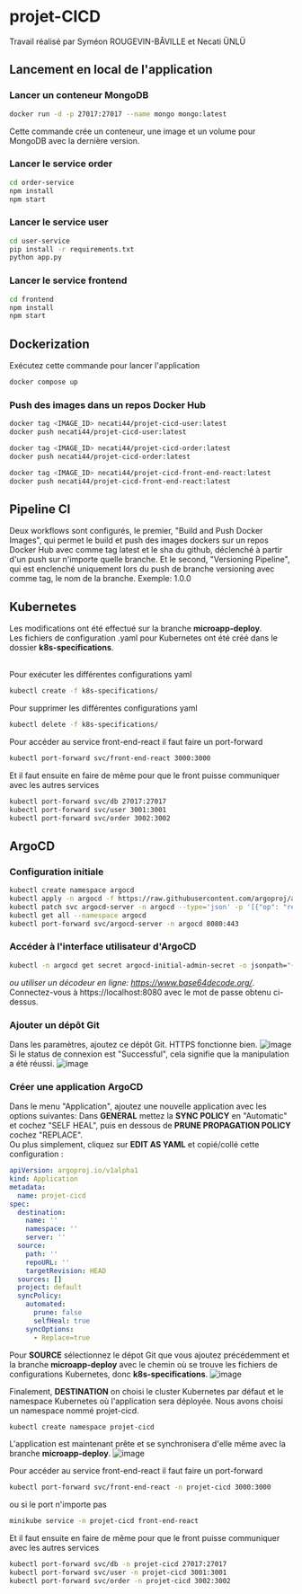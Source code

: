 # projet-CICD
Travail réalisé par Syméon ROUGEVIN-BÂVILLE et Necati ÜNLÜ
## Lancement en local de l'application

### Lancer un conteneur MongoDB

```bash
docker run -d -p 27017:27017 --name mongo mongo:latest
```

Cette commande crée un conteneur, une image et un volume pour MongoDB avec la dernière version.

### Lancer le service order

```bash
cd order-service
npm install
npm start
```

### Lancer le service user

```bash
cd user-service
pip install -r requirements.txt
python app.py
```

### Lancer le service frontend

```bash
cd frontend
npm install
npm start
```

## Dockerization

Exécutez cette commande pour lancer l'application
```bash
docker compose up
```

### Push des images dans un repos Docker Hub
```bash
docker tag <IMAGE_ID> necati44/projet-cicd-user:latest
docker push necati44/projet-cicd-user:latest

docker tag <IMAGE_ID> necati44/projet-cicd-order:latest
docker push necati44/projet-cicd-order:latest

docker tag <IMAGE_ID> necati44/projet-cicd-front-end-react:latest
docker push necati44/projet-cicd-front-end-react:latest
```

## Pipeline CI

Deux workflows sont configurés, le premier, "Build and Push Docker Images", qui permet le build et push des images dockers sur un repos Docker Hub avec comme tag latest et le sha du github, déclenché à partir d'un push sur n'importe quelle branche. Et le second, "Versioning Pipeline", qui est enclenché uniquement lors du push de branche versioning avec comme tag, le nom de la branche. Exemple: 1.0.0

## Kubernetes

Les modifications ont été effectué sur la branche **microapp-deploy**.
<br>
Les fichiers de configuration .yaml pour Kubernetes ont été créé dans le dossier **k8s-specifications**.
<br>
<br>

Pour exécuter les différentes configurations yaml
```bash
kubectl create -f k8s-specifications/
```

Pour supprimer les différentes configurations yaml
```bash
kubectl delete -f k8s-specifications/
```

Pour accéder au service front-end-react il faut faire un port-forward
```bash
kubectl port-forward svc/front-end-react 3000:3000
```

Et il faut ensuite en faire de même pour que le front puisse communiquer avec les autres services
```bash
kubectl port-forward svc/db 27017:27017
kubectl port-forward svc/user 3001:3001
kubectl port-forward svc/order 3002:3002
```

## ArgoCD

### Configuration initiale

```bash
kubectl create namespace argocd
kubectl apply -n argocd -f https://raw.githubusercontent.com/argoproj/argo-cd/stable/manifests/install.yaml
kubectl patch svc argocd-server -n argocd --type='json' -p '[{"op": "replace", "path": "/spec/type", "value": "NodePort"}]'
kubectl get all --namespace argocd
kubectl port-forward svc/argocd-server -n argocd 8080:443
```

### Accéder à l'interface utilisateur d'ArgoCD

```bash
kubectl -n argocd get secret argocd-initial-admin-secret -o jsonpath="{.data.password}" | base64 --decode
```
*ou utiliser un décodeur en ligne: https://www.base64decode.org/*.
<br>
Connectez-vous à https://localhost:8080 avec le mot de passe obtenu ci-dessus.

### Ajouter un dépôt Git

Dans les paramètres, ajoutez ce dépôt Git. HTTPS fonctionne bien.
![image](https://github.com/Necati44/projet-CICD/assets/78152671/8cde8176-9442-496e-a6e7-4d4e3195db04)
Si le status de connexion est "Successful", cela signifie que la manipulation a été réussi.
![image](https://github.com/Necati44/projet-CICD/assets/78152671/fba50dea-2646-436e-bb21-eca61eb25257)

### Créer une application ArgoCD

Dans le menu "Application", ajoutez une nouvelle application avec les options suivantes: Dans **GENERAL** mettez la **SYNC POLICY** en "Automatic" et cochez "SELF HEAL", puis en dessous de **PRUNE PROPAGATION POLICY** cochez "REPLACE".
<br>
Ou plus simplement, cliquez sur **EDIT AS YAML** et copié/collé cette configuration :
```yaml
apiVersion: argoproj.io/v1alpha1
kind: Application
metadata:
  name: projet-cicd
spec:
  destination:
    name: ''
    namespace: ''
    server: ''
  source:
    path: ''
    repoURL: ''
    targetRevision: HEAD
  sources: []
  project: default
  syncPolicy:
    automated:
      prune: false
      selfHeal: true
    syncOptions:
      - Replace=true

```
Pour **SOURCE** sélectionnez le dépot Git que vous ajoutez précédemment et la branche **microapp-deploy** avec le chemin où se trouve les fichiers de configurations Kubernetes, donc **k8s-specifications**.
![image](https://github.com/Necati44/projet-CICD/assets/78152671/54fc20ce-645f-4d70-89c9-6ed215934713)

Finalement, **DESTINATION** on choisi le cluster Kubernetes par défaut et le namespace Kubernetes où l'application sera déployée. Nous avons choisi un namespace nommé projet-cicd.
```bash
kubectl create namespace projet-cicd
```
L'application est maintenant prête et se synchronisera d'elle même avec la branche **microapp-deploy**.
![image](https://github.com/Necati44/projet-CICD/assets/78152671/f2bc13f6-1bcd-471c-8041-0c08fcdd8cf0)


Pour accéder au service front-end-react il faut faire un port-forward
```bash
kubectl port-forward svc/front-end-react -n projet-cicd 3000:3000
```
ou si le port n'importe pas
```bash
minikube service -n projet-cicd front-end-react
```

Et il faut ensuite en faire de même pour que le front puisse communiquer avec les autres services
```bash
kubectl port-forward svc/db -n projet-cicd 27017:27017
kubectl port-forward svc/user -n projet-cicd 3001:3001
kubectl port-forward svc/order -n projet-cicd 3002:3002
```
